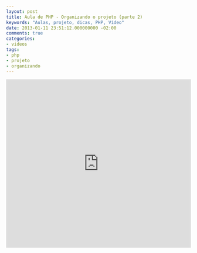 ```yaml
---
layout: post
title: Aula de PHP - Organizando o projeto (parte 2)
keywords: "Aulas, projeto, dicas, PHP, Vídeo"
date: 2013-01-11 23:51:12.000000000 -02:00
comments: true
categories:
- videos
tags:
- php
- projeto
- organizando
---
```


<div class="video-responsive">
  <iframe src="http://www.youtube.com/embed/wgYoVeVsGY8" height="460" width="100%" allowfullscreen="" frameborder="0"></iframe>
</div>

